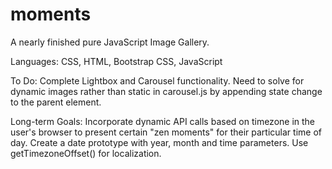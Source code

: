 # moments
A nearly finished pure JavaScript Image Gallery.

Languages: CSS, HTML, Bootstrap CSS, JavaScript

To Do: Complete Lightbox and Carousel functionality. Need to solve for dynamic images rather than static in carousel.js by appending state change to the parent element.

Long-term Goals: Incorporate dynamic API calls based on timezone in the user's browser to present certain "zen moments" for their particular time of day. Create a date prototype with year, month and time parameters. Use getTimezoneOffset() for localization.
